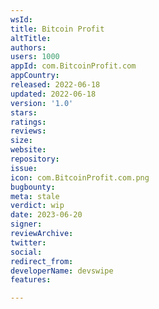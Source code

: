 ```yaml
---
wsId: 
title: Bitcoin Profit
altTitle: 
authors: 
users: 1000
appId: com.BitcoinProfit.com
appCountry: 
released: 2022-06-18
updated: 2022-06-18
version: '1.0'
stars: 
ratings: 
reviews: 
size: 
website: 
repository: 
issue: 
icon: com.BitcoinProfit.com.png
bugbounty: 
meta: stale
verdict: wip
date: 2023-06-20
signer: 
reviewArchive: 
twitter: 
social: 
redirect_from: 
developerName: devswipe
features: 

---
```


